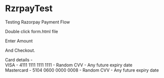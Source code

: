 # RzrpayTest
Testing Razorpay Payment Flow

Double click form.html file

Enter Amount

And Checkout.

Card details -  
VISA - 4111 1111 1111 1111 - Random CVV - Any future expiry date  
Mastercard - 5104 0600 0000 0008 - Random CVV - Any future expiry date
